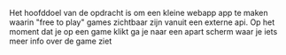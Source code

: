 Het hoofddoel van de opdracht is om een kleine webapp app te maken waarin "free to play" games zichtbaar zijn vanuit een externe api. Op het moment dat je op een game klikt ga je naar een apart scherm waar je iets meer info over de game ziet
